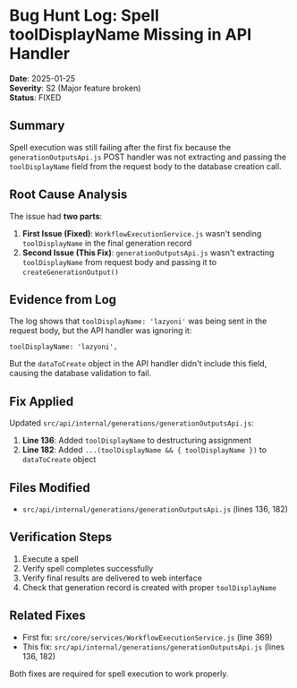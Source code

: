 # Bug Hunt Log: Spell toolDisplayName Missing in API Handler

**Date**: 2025-01-25  
**Severity**: S2 (Major feature broken)  
**Status**: FIXED  

## Summary
Spell execution was still failing after the first fix because the `generationOutputsApi.js` POST handler was not extracting and passing the `toolDisplayName` field from the request body to the database creation call.

## Root Cause Analysis
The issue had **two parts**:

1. **First Issue (Fixed)**: `WorkflowExecutionService.js` wasn't sending `toolDisplayName` in the final generation record
2. **Second Issue (This Fix)**: `generationOutputsApi.js` wasn't extracting `toolDisplayName` from request body and passing it to `createGenerationOutput()`

## Evidence from Log
The log shows that `toolDisplayName: 'lazyoni'` was being sent in the request body, but the API handler was ignoring it:

```
toolDisplayName: 'lazyoni',
```

But the `dataToCreate` object in the API handler didn't include this field, causing the database validation to fail.

## Fix Applied
Updated `src/api/internal/generations/generationOutputsApi.js`:

1. **Line 136**: Added `toolDisplayName` to destructuring assignment
2. **Line 182**: Added `...(toolDisplayName && { toolDisplayName })` to `dataToCreate` object

## Files Modified
- `src/api/internal/generations/generationOutputsApi.js` (lines 136, 182)

## Verification Steps
1. Execute a spell
2. Verify spell completes successfully 
3. Verify final results are delivered to web interface
4. Check that generation record is created with proper `toolDisplayName`

## Related Fixes
- First fix: `src/core/services/WorkflowExecutionService.js` (line 369)
- This fix: `src/api/internal/generations/generationOutputsApi.js` (lines 136, 182)

Both fixes are required for spell execution to work properly.
